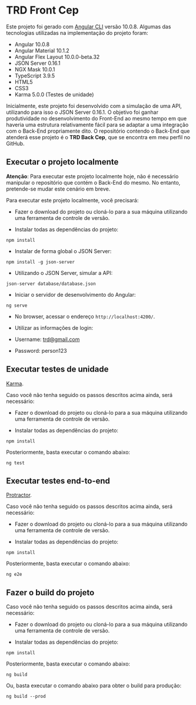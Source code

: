 # TRD Front Cep

Este projeto foi gerado com [Angular CLI](https://github.com/angular/angular-cli) versão 10.0.8. Algumas das tecnologias utilizadas na implementação do projeto foram:

- Angular 10.0.8
- Angular Material 10.1.2
- Angular Flex Layout 10.0.0-beta.32
- JSON Server 0.16.1
- NGX Mask 10.0.1
- TypeScript 3.9.5
- HTML5
- CSS3
- Karma 5.0.0 (Testes de unidade)

Inicialmente, este projeto foi desenvolvido com a simulação de uma API, utilizando para isso o JSON Server 0.16.1. O objetivo foi ganhar produtividade no desenvolvimento do Front-End ao mesmo tempo em que haveria uma estrutura relativamente fácil para se adaptar a uma integração com o Back-End propriamente dito. O repositório contendo o Back-End que atenderá esse projeto é o **TRD Back Cep**, que se encontra em meu perfil no GitHub.

## Executar o projeto localmente

**Atenção**: Para executar este projeto localmente hoje, não é necessário manipular o repositório que contém o Back-End do mesmo. No entanto, pretende-se mudar este cenário em breve.

Para executar este projeto localmente, você precisará:

- Fazer o download do projeto ou cloná-lo para a sua máquina utilizando uma ferramenta de controle de versão.

- Instalar todas as dependências do projeto:

```
npm install
```

- Instalar de forma global o JSON Server:

```
npm install -g json-server
```

- Utilizando o JSON Server, simular a API:

```
json-server database/database.json
```

- Iniciar o servidor de desenvolvimento do Angular:

```
ng serve
```

- No browser, acessar o endereço `http://localhost:4200/`.

- Utilizar as informações de login:

- Username: trd@gmail.com

- Password: person123

## Executar testes de unidade

[Karma](https://karma-runner.github.io).

Caso você não tenha seguido os passos descritos acima ainda, será necessário:

- Fazer o download do projeto ou cloná-lo para a sua máquina utilizando uma ferramenta de controle de versão.

- Instalar todas as dependências do projeto:

```
npm install
```

Posteriormente, basta executar o comando abaixo:

```
ng test
```

## Executar testes end-to-end

[Protractor](http://www.protractortest.org/).

Caso você não tenha seguido os passos descritos acima ainda, será necessário:

- Fazer o download do projeto ou cloná-lo para a sua máquina utilizando uma ferramenta de controle de versão.

- Instalar todas as dependências do projeto:

```
npm install
```

Posteriormente, basta executar o comando abaixo:

```
ng e2e
```

## Fazer o build do projeto

Caso você não tenha seguido os passos descritos acima ainda, será necessário:

- Fazer o download do projeto ou cloná-lo para a sua máquina utilizando uma ferramenta de controle de versão.

- Instalar todas as dependências do projeto:

```
npm install
```

Posteriormente, basta executar o comando abaixo:

```
ng build
```

Ou, basta executar o comando abaixo para obter o build para produção:

```
ng build --prod
```
